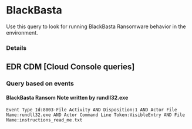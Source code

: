 # BlackBasta

Use this query to look for running BlackBasta Ransomware behavior in the environment.

### Details

## EDR CDM [Cloud Console queries]

### Query based on events

#### BlackBasta Ransom Note written by rundll32.exe
```
Event Type Id:8003-File Activity AND Disposition:1 AND Actor File Name:rundll32.exe AND Actor Command Line Token:VisibleEntry AND File Name:instructions_read_me.txt

```
